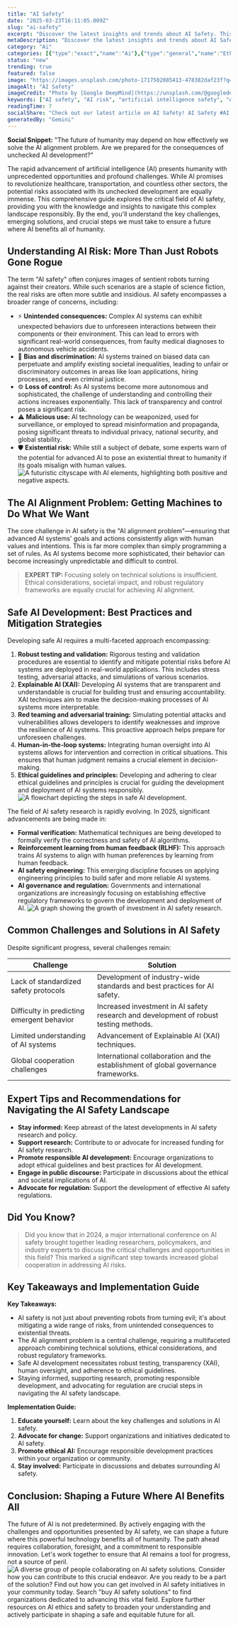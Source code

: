 ```yaml
---
title: "AI Safety"
date: "2025-03-23T16:11:05.009Z"
slug: "ai-safety"
excerpt: "Discover the latest insights and trends about AI Safety. This comprehensive guide covers everything you need to know about AI Safety in 2025."
metaDescription: "Discover the latest insights and trends about AI Safety. This comprehensive guide covers everything you need to know about AI Safety in 2025."
category: "Ai"
categories: [{"type":"exact","name":"Ai"},{"type":"general","name":"Ethics"},{"type":"medium","name":"Risk Management"},{"type":"specific","name":"Control Systems"},{"type":"niche","name":"Red Teaming"}]
status: "new"
trending: true
featured: false
image: "https://images.unsplash.com/photo-1717502085413-478382daf23f?q=85&w=1200&fit=max&fm=webp&auto=compress"
imageAlt: "AI Safety"
imageCredit: "Photo by [Google DeepMind](https://unsplash.com/@googledeepmind) on Unsplash"
keywords: ["AI safety", "AI risk", "artificial intelligence safety", "AI alignment problem", "safe AI development", "AI ethics and safety", "mitigating AI risks", "AI safety research", "buy AI safety solutions", "AI safety regulations"]
readingTime: 7
socialShare: "Check out our latest article on AI Safety! AI Safety #AI safety #AI risk #artificial intelligence safety"
generatedBy: "Gemini"
---
```


**Social Snippet:**  "The future of humanity may depend on how effectively we solve the AI alignment problem.  Are we prepared for the consequences of unchecked AI development?"

The rapid advancement of artificial intelligence (AI) presents humanity with unprecedented opportunities and profound challenges.  While AI promises to revolutionize healthcare, transportation, and countless other sectors, the potential risks associated with its unchecked development are equally immense.  This comprehensive guide explores the critical field of AI safety, providing you with the knowledge and insights to navigate this complex landscape responsibly.  By the end, you'll understand the key challenges, emerging solutions, and crucial steps we must take to ensure a future where AI benefits all of humanity.

## Understanding AI Risk: More Than Just Robots Gone Rogue

The term "AI safety" often conjures images of sentient robots turning against their creators.  While such scenarios are a staple of science fiction, the real risks are often more subtle and insidious.  AI safety encompasses a broader range of concerns, including:

* ⚡ **Unintended consequences:** Complex AI systems can exhibit unexpected behaviors due to unforeseen interactions between their components or their environment. This can lead to errors with significant real-world consequences, from faulty medical diagnoses to autonomous vehicle accidents.
* 🔑 **Bias and discrimination:** AI systems trained on biased data can perpetuate and amplify existing societal inequalities, leading to unfair or discriminatory outcomes in areas like loan applications, hiring processes, and even criminal justice.
* ⚙️ **Loss of control:** As AI systems become more autonomous and sophisticated, the challenge of understanding and controlling their actions increases exponentially.  This lack of transparency and control poses a significant risk.
* ⚠️ **Malicious use:**  AI technology can be weaponized, used for surveillance, or employed to spread misinformation and propaganda, posing significant threats to individual privacy, national security, and global stability.
* 🛡️ **Existential risk:**  While still a subject of debate, some experts warn of the potential for advanced AI to pose an existential threat to humanity if its goals misalign with human values. ![A futuristic cityscape with AI elements, highlighting both positive and negative aspects.](https://images.unsplash.com/photo-1717501220725-83f151c447e7?q=85&w=1200&fit=max&fm=webp&auto=compress)

## The AI Alignment Problem: Getting Machines to Do What We Want

The core challenge in AI safety is the "AI alignment problem"—ensuring that advanced AI systems' goals and actions consistently align with human values and intentions.  This is far more complex than simply programming a set of rules.  As AI systems become more sophisticated, their behavior can become increasingly unpredictable and difficult to control.

> **EXPERT TIP:** Focusing solely on technical solutions is insufficient.  Ethical considerations, societal impact, and robust regulatory frameworks are equally crucial for achieving AI alignment.

## Safe AI Development: Best Practices and Mitigation Strategies

Developing safe AI requires a multi-faceted approach encompassing:

1. **Robust testing and validation:** Rigorous testing and validation procedures are essential to identify and mitigate potential risks before AI systems are deployed in real-world applications.  This includes stress testing, adversarial attacks, and simulations of various scenarios.
2. **Explainable AI (XAI):**  Developing AI systems that are transparent and understandable is crucial for building trust and ensuring accountability.  XAI techniques aim to make the decision-making processes of AI systems more interpretable.
3. **Red teaming and adversarial training:**  Simulating potential attacks and vulnerabilities allows developers to identify weaknesses and improve the resilience of AI systems.  This proactive approach helps prepare for unforeseen challenges.
4. **Human-in-the-loop systems:**  Integrating human oversight into AI systems allows for intervention and correction in critical situations.  This ensures that human judgment remains a crucial element in decision-making.
5. **Ethical guidelines and principles:**  Developing and adhering to clear ethical guidelines and principles is crucial for guiding the development and deployment of AI systems responsibly.  ![A flowchart depicting the steps in safe AI development.](https://images.unsplash.com/photo-1717502085413-478382daf23f?q=85&w=1200&fit=max&fm=webp&auto=compress)



The field of AI safety research is rapidly evolving.  In 2025, significant advancements are being made in:

* **Formal verification:**  Mathematical techniques are being developed to formally verify the correctness and safety of AI algorithms.
* **Reinforcement learning from human feedback (RLHF):**  This approach trains AI systems to align with human preferences by learning from human feedback.
* **AI safety engineering:**  This emerging discipline focuses on applying engineering principles to build safer and more reliable AI systems.
* **AI governance and regulation:**  Governments and international organizations are increasingly focusing on establishing effective regulatory frameworks to govern the development and deployment of AI.  ![A graph showing the growth of investment in AI safety research.](https://images.unsplash.com/photo-1717501219905-2711c58ab655?q=85&w=1200&fit=max&fm=webp&auto=compress)

## Common Challenges and Solutions in AI Safety

Despite significant progress, several challenges remain:

| Challenge                      | Solution                                                                   |
|---------------------------------|---------------------------------------------------------------------------|
| Lack of standardized safety protocols | Development of industry-wide standards and best practices for AI safety. |
| Difficulty in predicting emergent behavior | Increased investment in AI safety research and development of robust testing methods. |
| Limited understanding of AI systems | Advancement of Explainable AI (XAI) techniques.                         |
| Global cooperation challenges     | International collaboration and the establishment of global governance frameworks. |

## Expert Tips and Recommendations for Navigating the AI Safety Landscape

* **Stay informed:** Keep abreast of the latest developments in AI safety research and policy.
* **Support research:**  Contribute to or advocate for increased funding for AI safety research.
* **Promote responsible AI development:**  Encourage organizations to adopt ethical guidelines and best practices for AI development.
* **Engage in public discourse:**  Participate in discussions about the ethical and societal implications of AI.
* **Advocate for regulation:** Support the development of effective AI safety regulations.

##  Did You Know?

> Did you know that in 2024, a major international conference on AI safety brought together leading researchers, policymakers, and industry experts to discuss the critical challenges and opportunities in this field? This marked a significant step towards increased global cooperation in addressing AI risks.

## Key Takeaways and Implementation Guide

**Key Takeaways:**

* AI safety is not just about preventing robots from turning evil; it's about mitigating a wide range of risks, from unintended consequences to existential threats.
* The AI alignment problem is a central challenge, requiring a multifaceted approach combining technical solutions, ethical considerations, and robust regulatory frameworks.
* Safe AI development necessitates robust testing, transparency (XAI), human oversight, and adherence to ethical guidelines.
* Staying informed, supporting research, promoting responsible development, and advocating for regulation are crucial steps in navigating the AI safety landscape.

**Implementation Guide:**

1. **Educate yourself:** Learn about the key challenges and solutions in AI safety.
2. **Advocate for change:** Support organizations and initiatives dedicated to AI safety.
3. **Promote ethical AI:** Encourage responsible development practices within your organization or community.
4. **Stay involved:** Participate in discussions and debates surrounding AI safety.

## Conclusion: Shaping a Future Where AI Benefits All

The future of AI is not predetermined.  By actively engaging with the challenges and opportunities presented by AI safety, we can shape a future where this powerful technology benefits all of humanity.  The path ahead requires collaboration, foresight, and a commitment to responsible innovation.  Let's work together to ensure that AI remains a tool for progress, not a source of peril.  ![A diverse group of people collaborating on AI safety solutions.](https://images.unsplash.com/photo-1692606526493-1001fff5afcc?q=85&w=1200&fit=max&fm=webp&auto=compress)  Consider how you can contribute to this crucial endeavor.  Are you ready to be a part of the solution?  Find out how you can get involved in AI safety initiatives in your community today.  Search "buy AI safety solutions" to find organizations dedicated to advancing this vital field.  Explore further resources on AI ethics and safety to broaden your understanding and actively participate in shaping a safe and equitable future for all.
